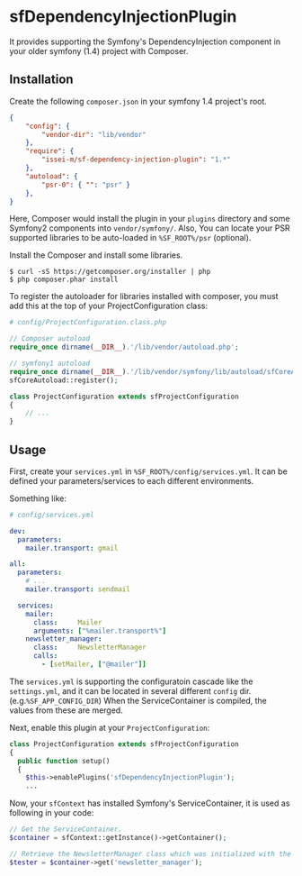 sfDependencyInjectionPlugin
===========================

It provides supporting the Symfony's DependencyInjection component in your older symfony (1.4) project with Composer.

Installation
------------

Create the following `composer.json` in your symfony 1.4 project's root.

```json
{
    "config": {
        "vendor-dir": "lib/vendor"
    },
    "require": {
        "issei-m/sf-dependency-injection-plugin": "1.*"
    },
    "autoload": {
        "psr-0": { "": "psr" }
    },
}
```

Here, Composer would install the plugin in your `plugins` directory and some Symfony2 components into `vendor/symfony/`.
Also, You can locate your PSR supported libraries to be auto-loaded in `%SF_ROOT%/psr` (optional).

Install the Composer and install some libraries.

```
$ curl -sS https://getcomposer.org/installer | php
$ php composer.phar install
```

To register the autoloader for libraries installed with composer, you must add this at the top of your ProjectConfiguration class:

``` php
# config/ProjectConfiguration.class.php

// Composer autoload
require_once dirname(__DIR__).'/lib/vendor/autoload.php';

// symfony1 autoload
require_once dirname(__DIR__).'/lib/vendor/symfony/lib/autoload/sfCoreAutoload.class.php';
sfCoreAutoload::register();

class ProjectConfiguration extends sfProjectConfiguration
{
    // ...
}
```

Usage
-----

First, create your `services.yml` in `%SF_ROOT%/config/services.yml`. It can be defined your parameters/services to each different environments.

Something like:

```yaml
# config/services.yml

dev:
  parameters:
    mailer.transport: gmail

all:
  parameters:
    # ...
    mailer.transport: sendmail

  services:
    mailer:
      class:     Mailer
      arguments: ["%mailer.transport%"]
    newsletter_manager:
      class:     NewsletterManager
      calls:
        - [setMailer, ["@mailer"]]
```

The `services.yml` is supporting the configuratoin cascade like the `settings.yml`, and it can be located in several different `config` dir. (e.g.`%SF_APP_CONFIG_DIR`)
When the ServiceContainer is compiled, the values from these are merged.

Next, enable this plugin at your `ProjectConfiguration`:

```php
class ProjectConfiguration extends sfProjectConfiguration
{
  public function setup()
  {
    $this->enablePlugins('sfDependencyInjectionPlugin');
    ...
```

Now, your `sfContext` has installed Symfony's ServiceContainer, it is used as following in your code:

```php
// Get the ServiceContainer.
$container = sfContext::getInstance()->getContainer();

// Retrieve the NewsletterManager class which was initialized with the Mailer.
$tester = $container->get('newsletter_manager');
```
